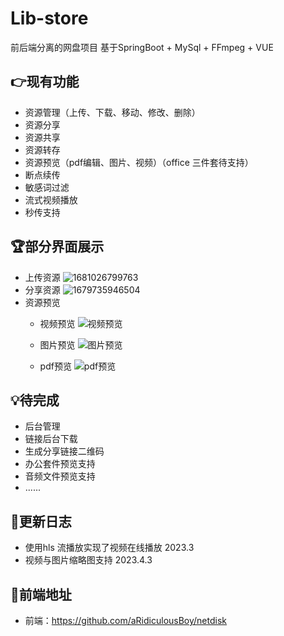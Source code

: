 # Lib-store
前后端分离的网盘项目  基于SpringBoot + MySql + FFmpeg + VUE 

## &#x1F449;现有功能 
  + 资源管理（上传、下载、移动、修改、删除）
  + 资源分享
  + 资源共享
  + 资源转存
  + 资源预览（pdf编辑、图片、视频）（office 三件套待支持）
  + 断点续传
  + 敏感词过滤
  + 流式视频播放
  + 秒传支持
  
## &#x1F3C6;部分界面展示
  + 上传资源
![1681026799763](https://user-images.githubusercontent.com/50403161/230761214-a032ac84-5a89-4b82-a958-2639dd365dae.jpg)
  + 分享资源
![1679735946504](https://user-images.githubusercontent.com/50403161/227708656-6a4d8142-f6fc-40b0-884f-f9e36c0a6f6b.jpg)
  + 资源预览
    - 视频预览 ![视频预览](https://user-images.githubusercontent.com/50403161/233643649-abdaa4e1-f0a2-4219-8b4c-eab403c2885a.png)
    
    - 图片预览 ![图片预览](https://user-images.githubusercontent.com/50403161/233643039-d2612446-3b3e-4792-aa36-63a60e00e3b5.png)
    - pdf预览 ![pdf预览](https://user-images.githubusercontent.com/50403161/233643073-ef11c03e-5dba-42ce-927f-032af0277ef0.png)

    
## &#x1F4A1;待完成
  - 后台管理
  - 链接后台下载
  - 生成分享链接二维码
  - 办公套件预览支持
  - 音频文件预览支持
  - ......

## &#x1F4C5;更新日志
  + 使用hls 流播放实现了视频在线播放 2023.3
  + 视频与图片缩略图支持 2023.4.3
  
## &#x1F680;前端地址
  + 前端：https://github.com/aRidiculousBoy/netdisk
